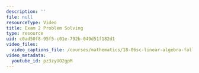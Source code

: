 ```yaml
---
description: ''
file: null
resourceType: Video
title: Exam 2 Problem Solving
type: resource
uid: c0ad50f8-95f5-c01e-792b-049d51f182d1
video_files:
  video_captions_file: /courses/mathematics/18-06sc-linear-algebra-fall-2011/resource-index/exam-2-problem-solving/pz3zyUO2gpM.vtt
video_metadata:
  youtube_id: pz3zyUO2gpM
---
```

